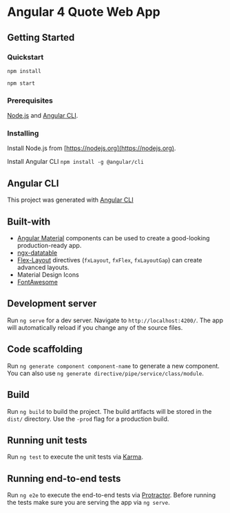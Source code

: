 # Angular 4 Quote Web App

## Getting Started

### Quickstart

`npm install`

`npm start`

### Prerequisites
[Node.js](https://nodejs.org) and [Angular CLI](https://github.com/angular/angular-cli).

### Installing
Install Node.js from [https://nodejs.org](https://nodejs.org).

Install Angular CLI `npm install -g @angular/cli`

## Angular CLI
This project was generated with [Angular CLI](https://github.com/angular/angular-cli)

## Built-with
* [Angular Material](http://github.com/angular/material) components can be used to create a good-looking production-ready app.
* [ngx-datatable](https://github.com/swimlane/ngx-datatable)
* [Flex-Layout](http://github.com/angular/flex-layout) directives (`fxLayout`, `fxFlex`, `fxLayoutGap`) can create advanced layouts.
* Material Design Icons
* [FontAwesome](http://fontawesome.io)

## Development server

Run `ng serve` for a dev server. Navigate to `http://localhost:4200/`. The app will automatically reload if you change any of the source files.

## Code scaffolding

Run `ng generate component component-name` to generate a new component. You can also use `ng generate directive/pipe/service/class/module`.

## Build

Run `ng build` to build the project. The build artifacts will be stored in the `dist/` directory. Use the `-prod` flag for a production build.

## Running unit tests

Run `ng test` to execute the unit tests via [Karma](https://karma-runner.github.io).

## Running end-to-end tests

Run `ng e2e` to execute the end-to-end tests via [Protractor](http://www.protractortest.org/).
Before running the tests make sure you are serving the app via `ng serve`.
